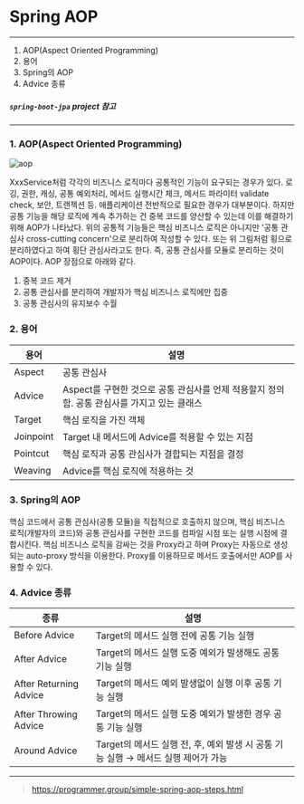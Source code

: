 # Spring AOP

---

1. AOP(Aspect Oriented Programming)
2. 용어
3. Spring의 AOP
4. Advice 종류

##### `spring-boot-jpa` project 참고

---

### 1. AOP(Aspect Oriented Programming)

<img src="https://programmer.group/images/article/875539ff50c2d9085fe5473573c9316d.jpg" title="cross-cutting concern" alt="aop"></img>

XxxService처럼 각각의 비즈니스 로직마다 공통적인 기능이 요구되는 경우가 있다. 로깅, 권한, 캐싱, 공통 예외처리, 메서드 실행시간 체크, 메서드 파라미터 validate check, 보안, 트랜젝션 등. 애플리케이션 전반적으로 필요한 경우가 대부분이다. 하지만 공통 기능을 해당 로직에 계속 추가하는 건 중복 코드를 양산할 수 있는데 이를 해결하기 위해 AOP가 나타났다.
위의 공통적 기능들은 핵심 비즈니스 로직은 아니지만 '공통 관심사 cross-cutting concern'으로 분리하여 작성할 수 있다. 또는 위 그림처럼 횡으로 분리하였다고 하여 횡단 관심사라고도 한다.
즉, 공통 관심사를 모듈로 분리하는 것이 AOP이다. AOP 장점으로 아래와 같다.

1. 중복 코드 제거
2. 공통 관심사를 분리하여 개발자가 핵심 비즈니스 로직에만 집중
3. 공통 관심사의 유지보수 수월

### 2. 용어

| 용어      | 설명                                                                                        |
| --------- | ------------------------------------------------------------------------------------------- |
| Aspect    | 공통 관심사                                                                                 |
| Advice    | Aspect를 구현한 것으로 공통 관심사를 언제 적용할지 정의함. 공통 관심사를 가지고 있는 클래스 |
| Target    | 핵심 로직을 가진 객체                                                                       |
| Joinpoint | Target 내 메서드에 Advice를 적용할 수 있는 지점                                             |
| Pointcut  | 핵심 로직과 공통 관심사가 결합되는 지점을 결정                                              |
| Weaving   | Advice를 핵심 로직에 적용하는 것                                                            |

### 3. Spring의 AOP

핵심 코드에서 공통 관심사(공통 모듈)을 직접적으로 호출하지 않으며, 핵심 비즈니스 로직(개발자의 코드)와 공통 관심사를 구현한 코드를 컴파일 시점 또는 실행 시점에 결합시킨다. 핵심 비즈니스 로직을 감싸는 것을 Proxy라고 하며 Proxy는 자동으로 생성되는 auto-proxy 방식을 이용한다. Proxy를 이용하므로 메서드 호출에서만 AOP를 사용할 수 있다.

### 4. Advice 종류

| 종류                   | 설명                                                                               |
| ---------------------- | ---------------------------------------------------------------------------------- |
| Before Advice          | Target의 메서드 실행 전에 공통 기능 실행                                           |
| After Advice           | Target의 메서드 실행 도중 예외가 발생해도 공통 기능 실행                           |
| After Returning Advice | Target의 메서드 예외 발생없이 실행 이후 공통 기능 실행                             |
| After Throwing Advice  | Target의 메서드 실행 도중 예외가 발생한 경우 공통 기능 실행                        |
| Around Advice          | Target의 메서드 실행 전, 후, 예외 발생 시 공통 기능 실행 → 메서드 실행 제어가 가능 |

---

> https://programmer.group/simple-spring-aop-steps.html
